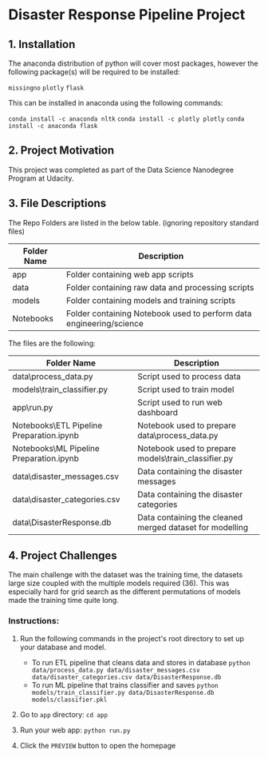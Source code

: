 # Disaster Response Pipeline Project

## 1. Installation 

The anaconda distribution of python will cover most packages, however the following package(s) will be required to be installed: 

`missingno`
`plotly`
`flask`

This can be installed in anaconda using the following commands: 

`conda install -c anaconda nltk`
`conda install -c plotly plotly`
`conda install -c anaconda flask`

## 2. Project Motivation 

This project was completed as part of the Data Science Nanodegree Program at Udacity. 

## 3. File Descriptions 

The Repo Folders are listed in the below table. (ignoring repository standard files)

| Folder Name | Description                                                          |
|-------------|----------------------------------------------------------------------|
| app         | Folder containing web app scripts                                    |
| data        | Folder containing raw data and processing scripts                    |
| models      | Folder containing models and training scripts                        |
| Notebooks   | Folder containing Notebook used to perform data engineering/science  |

The files are the following: 

| Folder Name                              | Description                                              |
|------------------------------------------|----------------------------------------------------------|
| data\process_data.py                     | Script used to process data                              |
| models\train_classifier.py               | Script used to train model                               |
| app\run.py                               | Script used to run web dashboard                         |
| Notebooks\ETL Pipeline Preparation.ipynb | Notebook used to prepare data\process_data.py            |
| Notebooks\ML Pipeline Preparation.ipynb  | Notebook used to prepare models\train_classifier.py      |
| data\disaster_messages.csv               | Data containing the disaster messages                    |
| data\disaster_categories.csv             | Data containing the disaster categories                  |
| data\DisasterResponse.db                 | Data containing the cleaned merged dataset for modelling |

## 4. Project Challenges 

The main challenge with the dataset was the training time, the datasets large size coupled with the multiple models required (36). This was especially hard for grid search as the different permutations of models made the training time quite long. 
### Instructions:
1. Run the following commands in the project's root directory to set up your database and model.

    - To run ETL pipeline that cleans data and stores in database
        `python data/process_data.py data/disaster_messages.csv data/disaster_categories.csv data/DisasterResponse.db`
    - To run ML pipeline that trains classifier and saves
        `python models/train_classifier.py data/DisasterResponse.db models/classifier.pkl`

2. Go to `app` directory: `cd app`

3. Run your web app: `python run.py`

4. Click the `PREVIEW` button to open the homepage


